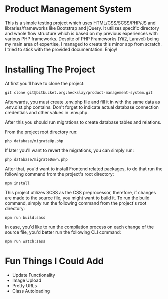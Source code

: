 # Product Management System
This is a simple testing project which uses HTML/CSS/SCSS/PHP/JS and libraries/frameworks
like Bootstrap and jQuery. It utilizes specific directory and whole flow structure which is based on my previous
experiences with various PHP frameworks. Despite of PHP Frameworks (Yii2, Laravel) being my main area of expertise,
I managed to create this minor app from scratch. I tried to stick with the provided documentation. Enjoy!

# Installing The Project
At first you'll have to clone the project:

``git clone git@bitbucket.org:heckslay/product-management-system.git ``

Afterwards, you must create .env.php file and fill it in with the same data as .env.dist.php contains. 
Don't forget to indicate actual database connection credentials and other values in .env.php. 

After this you should run migrations to create database tables and relations.

From the project root directory run:

``php database/migrateUp.php``

If later you'll want to revert the migrations, you can simply run:


``php database/migrateDown.php``

After that, you'd want to install Frontend related packages, to do that run the following command from the
project's root directory:

``npm install``

This project utilizes SCSS as the CSS preprocessor, therefore, if changes are made to the source file,
you might want to build it. To run the build command, simply run the following command from the project's
root directory:

``npm run build:sass``

In case, you'd like to run the compilation process on each change of the source file, you'd better run the following
CLI command:

``npm run watch:sass``

# Fun Things I Could Add
- Update Functionality
- Image Upload
- Pretty URLs
- Class Autoloading
